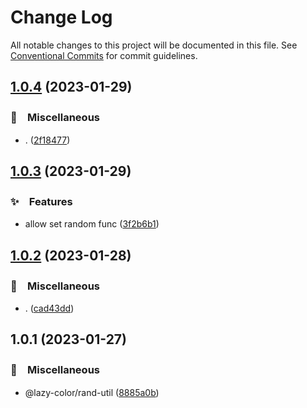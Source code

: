 # Change Log

All notable changes to this project will be documented in this file.
See [Conventional Commits](https://conventionalcommits.org) for commit guidelines.

## [1.0.4](https://github.com/bluelovers/ws-color/compare/@lazy-color/rand-util@1.0.3...@lazy-color/rand-util@1.0.4) (2023-01-29)



### 🔖　Miscellaneous

* . ([2f18477](https://github.com/bluelovers/ws-color/commit/2f18477deca4c767dd3e636d77bd55600ddd59d4))



## [1.0.3](https://github.com/bluelovers/ws-color/compare/@lazy-color/rand-util@1.0.2...@lazy-color/rand-util@1.0.3) (2023-01-29)



### ✨　Features

* allow set random func ([3f2b6b1](https://github.com/bluelovers/ws-color/commit/3f2b6b1bcd63083b5c956d92f1f124452f27a732))



## [1.0.2](https://github.com/bluelovers/ws-color/compare/@lazy-color/rand-util@1.0.1...@lazy-color/rand-util@1.0.2) (2023-01-28)



### 🔖　Miscellaneous

* . ([cad43dd](https://github.com/bluelovers/ws-color/commit/cad43ddfbb1ec03903d2e85076cee0a68d1d6862))



## 1.0.1 (2023-01-27)



### 🔖　Miscellaneous

* @lazy-color/rand-util ([8885a0b](https://github.com/bluelovers/ws-color/commit/8885a0bcf4faeda95142ff7e5800f63fa8d7d203))
